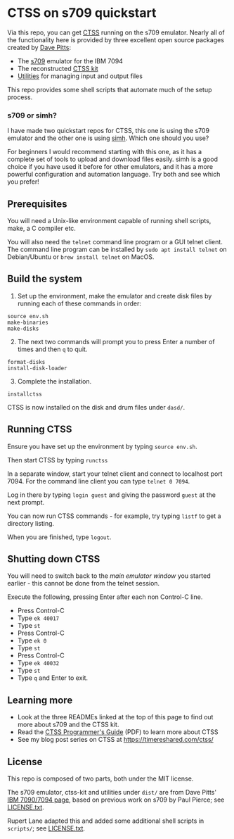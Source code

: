# CTSS on s709 quickstart

Via this repo, you can get [CTSS](https://timereshared.com/ctss/)
running on the s709 emulator. Nearly all of the functionality here is
provided by three excellent open source packages created by [Dave
Pitts](https://cozx.com/dpitts/ibm7090.html):

* The [s709](dist/s709-readme.txt) emulator for the IBM 7094
* The reconstructed [CTSS kit](dist/ctss-kit-readme.txt)
* [Utilities](dist/utilities-readme.txt) for managing input and output files

This repo provides some shell scripts that automate much of the setup
process.

### s709 or simh?

I have made two quickstart repos for CTSS, this one is using the s709
emulator and the other one is using
[simh](https://github.com/timereshared/ctss-simh-quickstart). Which
one should you use?

For beginners I would recommend starting with this one, as it has a
complete set of tools to upload and download files easily. simh is a
good choice if you have used it before for other emulators, and it has
a more powerful configuration and automation language. Try both and
see which you prefer!

## Prerequisites

You will need a Unix-like environment capable of running shell
scripts, make, a C compiler etc.

You will also need the `telnet` command line program or a GUI telnet
client. The command line program can be installed by `sudo apt install
telnet` on Debian/Ubuntu or `brew install telnet` on MacOS.

## Build the system

1. Set up the environment, make the emulator and create disk files by
   running each of these commands in order:

```
source env.sh
make-binaries
make-disks
```

2. The next two commands will prompt you to press Enter a number of
times and then `q` to quit.

```
format-disks
install-disk-loader
```

3. Complete the installation.

```
installctss
```

CTSS is now installed on the disk and drum files under `dasd/`.

## Running CTSS

Ensure you have set up the environment by typing `source env.sh`.

Then start CTSS by typing `runctss`

In a separate window, start your telnet client and connect to
localhost port 7094. For the command line client you can type `telnet 0 7094`.

Log in there by typing `login guest` and giving the password `guest`
at the next prompt.

You can now run CTSS commands - for example, try typing `listf` to get
a directory listing.

When you are finished, type `logout`.

## Shutting down CTSS

You will need to switch back to the *main emulator window* you started
earlier - this cannot be done from the telnet session.

Execute the following, pressing Enter after each non Control-C line.

* Press Control-C
* Type `ek 40017`
* Type `st`
* Press Control-C
* Type `ek 0`
* Type `st`
* Press Control-C
* Type `ek 40032`
* Type `st`
* Type `q` and Enter to exit.

## Learning more

* Look at the three READMEs linked at the top of this page to find out
  more about s709 and the CTSS kit.
* Read the [CTSS Programmer's Guide](https://bitsavers.org/pdf/mit/ctss/CTSS_ProgrammersGuide_Dec69.pdf) (PDF) to learn more about CTSS
* See my blog post series on CTSS at https://timereshared.com/ctss/

## License

This repo is composed of two parts, both under the MIT license.

The s709 emulator, ctss-kit and utilities under `dist/` are from Dave
Pitts' [IBM 7090/7094 page](https://cozx.com/dpitts/ibm7090.html),
based on previous work on s709 by Paul Pierce; see
[LICENSE.txt](dist/LICENSE.txt).

Rupert Lane adapted this and added some additional shell scripts in
`scripts/`; see [LICENSE.txt](LICENSE.txt).
